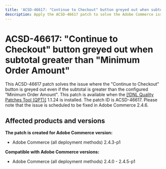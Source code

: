```yaml
---
title: 'ACSD-46617: "Continue to Checkout" button greyed out when subtotal greater than "Minimum Order Amount"'
description: Apply the ACSD-46617 patch to solve the Adobe Commerce issue where the "Continue to Checkout" button is greyed out even if the subtotal is greater than the configured "Minimum Order Amount".
---
```

# ACSD-46617: "Continue to Checkout" button greyed out when subtotal greater than "Minimum Order Amount"

This ACSD-46617 patch solves the issue where the "Continue to Checkout" button is greyed out even if the subtotal is greater than the configured "Minimum Order Amount". This patch is available when the [[!DNL Quality Patches Tool (QPT)]](/help/announcements/adobe-commerce-announcements/magento-quality-patches-released-new-tool-to-self-serve-quality-patches.md) 1.1.24 is installed. The patch ID is ACSD-46617. Please note that the issue is scheduled to be fixed in Adobe Commerce 2.4.6.

## Affected products and versions

**The patch is created for Adobe Commerce version:**

* Adobe Commerce (all deployment methods) 2.4.3-p1

**Compatible with Adobe Commerce versions:**

* Adobe Commerce (all deployment methods) 2.4.0 - 2.4.5-p1



